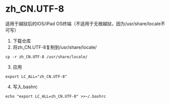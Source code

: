 # zh_CN.UTF-8
适用于越狱后的IOS/iPad OS终端（不适用于无根越狱，因为/usr/share/locale不可写）

1. 下载仓库
2. 将zh_CN.UTF-8复制到/usr/share/locale/
```
cp -r zh_CN.UTF-8 /usr/share/locale/
```
3. 应用
```
export LC_ALL="zh_CN.UTF-8"
```
4. 写入.bashrc
```
echo "export LC_ALL=zh_CN.UTF-8" >>~/.bashrc
```
